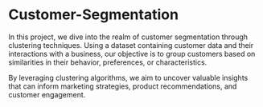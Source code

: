 # Customer-Segmentation
In this project, we dive into the realm of customer segmentation through clustering techniques. Using a dataset containing customer data and their interactions with a business, our objective is to group customers based on similarities in their behavior, preferences, or characteristics.

By leveraging clustering algorithms, we aim to uncover valuable insights that can inform marketing strategies, product recommendations, and customer engagement.
